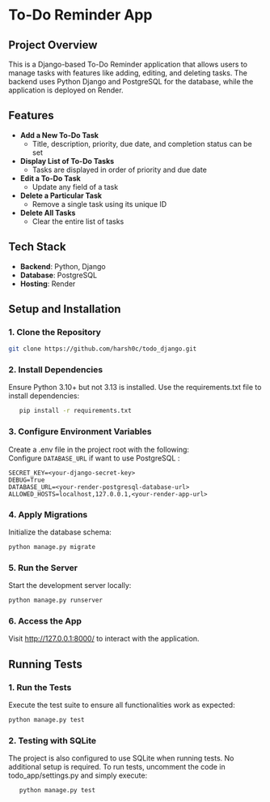 # To-Do Reminder App

## Project Overview
This is a Django-based To-Do Reminder application that allows users to manage tasks with features like adding, editing, and deleting tasks. The backend uses Python Django and PostgreSQL for the database, while the application is deployed on Render.

## Features
- **Add a New To-Do Task**
  - Title, description, priority, due date, and completion status can be set
- **Display List of To-Do Tasks**
  - Tasks are displayed in order of priority and due date
- **Edit a To-Do Task**
  - Update any field of a task
- **Delete a Particular Task**
  - Remove a single task using its unique ID
- **Delete All Tasks**
  - Clear the entire list of tasks

## Tech Stack
- **Backend**: Python, Django
- **Database**: PostgreSQL
- **Hosting**: Render

## Setup and Installation

### 1. Clone the Repository
```bash
git clone https://github.com/harsh0c/todo_django.git
```

### 2. Install Dependencies
Ensure Python 3.10+ but not 3.13 is installed. Use the requirements.txt file to install dependencies:
```bash
   pip install -r requirements.txt
```

### 3. Configure Environment Variables
Create a .env file in the project root with the following: \
Configure `DATABASE_URL` if want to use PostgreSQL :
```env
SECRET_KEY=<your-django-secret-key>
DEBUG=True
DATABASE_URL=<your-render-postgresql-database-url>
ALLOWED_HOSTS=localhost,127.0.0.1,<your-render-app-url>
```

### 4. Apply Migrations
Initialize the database schema:
```bash
python manage.py migrate
```

### 5. Run the Server
Start the development server locally:
```bash
python manage.py runserver
```

### 6. Access the App
Visit http://127.0.0.1:8000/ to interact with the application.

## Running Tests
### 1. Run the Tests
Execute the test suite to ensure all functionalities work as expected:
```bash
python manage.py test
```

### 2. Testing with SQLite
The project is also configured to use SQLite when running tests. No additional setup is required. To run tests, uncomment the code in todo_app/settings.py and simply execute:
```bash
   python manage.py test
```

